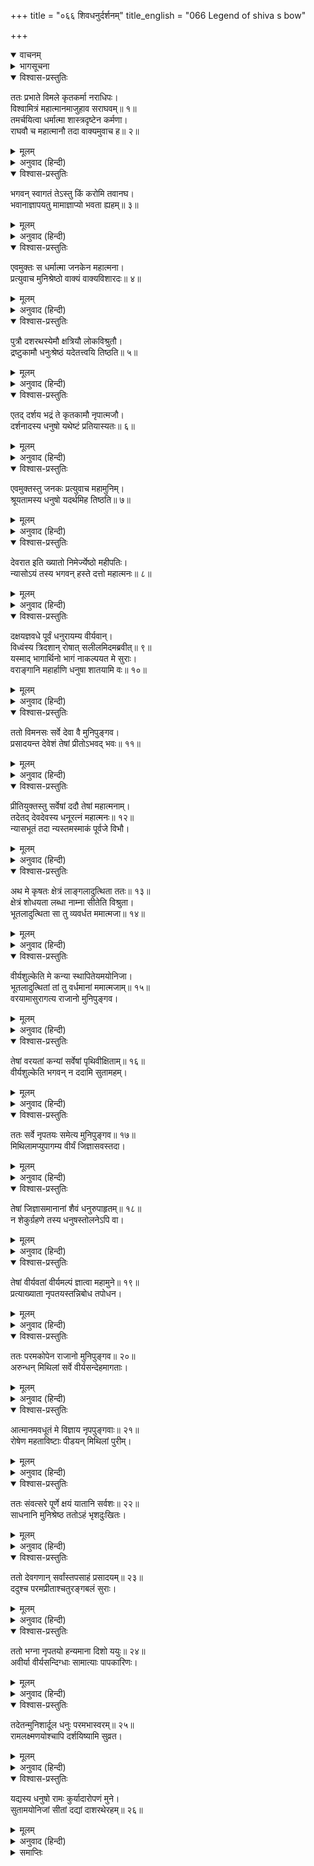 +++
title = "०६६ शिवधनुर्दर्शनम्"
title_english = "066 Legend of shiva s bow"

+++
<details open><summary>वाचनम्</summary>
<div caption="श्रीराम-हरिसीताराममूर्ति-घनपाठिभ्यां वचनम्" class="audioEmbed" src="https://archive.org/download/Ramayana-recitation-Sriram-harisItArAmamUrti-Ghanapaati-v2/Kanda_1/Kanda_1_BK-066-Shiva_Dhanur_Dharshanam.mp3"></div>
</details>

<details><summary>भागसूचना</summary>

66. राजा जनकका विश्वामित्र और राम-लक्ष्मणका सत्कार करके उन्हें अपने यहाँ रखे हुए धनुषका परिचय देना और धनुष चढ़ा देनेपर श्रीरामके साथ उनके ब्याहका निश्चय प्रकट करना
</details>

<details open><summary>विश्वास-प्रस्तुतिः</summary>

ततः प्रभाते विमले कृतकर्मा नराधिपः।  
विश्वामित्रं महात्मानमाजुहाव सराघवम्॥ १॥  
तमर्चयित्वा धर्मात्मा शास्त्रदृष्टेन कर्मणा।  
राघवौ च महात्मानौ तदा वाक्यमुवाच ह॥ २॥
</details>

<details><summary>मूलम्</summary>

ततः प्रभाते विमले कृतकर्मा नराधिपः।  
विश्वामित्रं महात्मानमाजुहाव सराघवम्॥ १॥  
तमर्चयित्वा धर्मात्मा शास्त्रदृष्टेन कर्मणा।  
राघवौ च महात्मानौ तदा वाक्यमुवाच ह॥ २॥
</details>

<details><summary>अनुवाद (हिन्दी)</summary>

तदनन्तर दूसरे दिन निर्मल प्रभातकाल आनेपर धर्मात्मा राजा जनकने अपना नित्य नियम पूरा करके श्रीराम और लक्ष्मणसहित महात्मा विश्वामित्रजीको बुलाया और शास्त्रीय विधिके अनुसार मुनि तथा उन दोनों महामनस्वी राजकुमारोंका पूजन करके इस प्रकार कहा—॥ १-२॥
</details>

<details open><summary>विश्वास-प्रस्तुतिः</summary>

भगवन् स्वागतं तेऽस्तु किं करोमि तवानघ।  
भवानाज्ञापयतु मामाज्ञाप्यो भवता ह्यहम्॥ ३॥
</details>

<details><summary>मूलम्</summary>

भगवन् स्वागतं तेऽस्तु किं करोमि तवानघ।  
भवानाज्ञापयतु मामाज्ञाप्यो भवता ह्यहम्॥ ३॥
</details>

<details><summary>अनुवाद (हिन्दी)</summary>

‘भगवन्! आपका स्वागत है। निष्पाप महर्षे! आप मुझे आज्ञा दीजिये, मैं आपकी क्या सेवा करूँ; क्योंकि मैं आपका आज्ञापालक हूँ’॥ ३॥
</details>

<details open><summary>विश्वास-प्रस्तुतिः</summary>

एवमुक्तः स धर्मात्मा जनकेन महात्मना।  
प्रत्युवाच मुनिश्रेष्ठो वाक्यं वाक्यविशारदः॥ ४॥
</details>

<details><summary>मूलम्</summary>

एवमुक्तः स धर्मात्मा जनकेन महात्मना।  
प्रत्युवाच मुनिश्रेष्ठो वाक्यं वाक्यविशारदः॥ ४॥
</details>

<details><summary>अनुवाद (हिन्दी)</summary>

महात्मा जनकके ऐसा कहनेपर बोलनेमें कुशल धर्मात्मा मुनिश्रेष्ठ विश्वामित्रने उनसे यह बात कही—॥ ४॥
</details>

<details open><summary>विश्वास-प्रस्तुतिः</summary>

पुत्रौ दशरथस्येमौ क्षत्रियौ लोकविश्रुतौ।  
द्रष्टुकामौ धनुःश्रेष्ठं यदेतत्त्वयि तिष्ठति॥ ५॥
</details>

<details><summary>मूलम्</summary>

पुत्रौ दशरथस्येमौ क्षत्रियौ लोकविश्रुतौ।  
द्रष्टुकामौ धनुःश्रेष्ठं यदेतत्त्वयि तिष्ठति॥ ५॥
</details>

<details><summary>अनुवाद (हिन्दी)</summary>

‘महाराज! राजा दशरथके ये दोनों पुत्र विश्वविख्यात क्षत्रिय वीर हैं और आपके यहाँ जो यह श्रेष्ठ धनुष रखा है, उसे देखनेकी इच्छा रखते हैं॥ ५॥
</details>

<details open><summary>विश्वास-प्रस्तुतिः</summary>

एतद् दर्शय भद्रं ते कृतकामौ नृपात्मजौ।  
दर्शनादस्य धनुषो यथेष्टं प्रतियास्यतः॥ ६॥
</details>

<details><summary>मूलम्</summary>

एतद् दर्शय भद्रं ते कृतकामौ नृपात्मजौ।  
दर्शनादस्य धनुषो यथेष्टं प्रतियास्यतः॥ ६॥
</details>

<details><summary>अनुवाद (हिन्दी)</summary>

‘आपका कल्याण हो, वह धनुष इन्हें दिखा दीजिये। इससे इनकी इच्छा पूरी हो जायगी। फिर ये दोनों राजकुमार उस धनुषके दर्शनमात्रसे संतुष्ट हो इच्छानुसार अपनी राजधानीको लौट जायँगे’॥ ६॥
</details>

<details open><summary>विश्वास-प्रस्तुतिः</summary>

एवमुक्तस्तु जनकः प्रत्युवाच महामुनिम्।  
श्रूयतामस्य धनुषो यदर्थमिह तिष्ठति॥ ७॥
</details>

<details><summary>मूलम्</summary>

एवमुक्तस्तु जनकः प्रत्युवाच महामुनिम्।  
श्रूयतामस्य धनुषो यदर्थमिह तिष्ठति॥ ७॥
</details>

<details><summary>अनुवाद (हिन्दी)</summary>

मुनिके ऐसा कहनेपर राजा जनक महामुनि विश्वामित्रसे बोले—‘मुनिवर! इस धनुषका वृत्तान्त सुनिये। जिस उद्देश्यसे यह धनुष यहाँ रखा गया, वह सब बताता हूँ॥ ७॥
</details>

<details open><summary>विश्वास-प्रस्तुतिः</summary>

देवरात इति ख्यातो निमेर्ज्येष्ठो महीपतिः।  
न्यासोऽयं तस्य भगवन् हस्ते दत्तो महात्मनः॥ ८॥
</details>

<details><summary>मूलम्</summary>

देवरात इति ख्यातो निमेर्ज्येष्ठो महीपतिः।  
न्यासोऽयं तस्य भगवन् हस्ते दत्तो महात्मनः॥ ८॥
</details>

<details><summary>अनुवाद (हिन्दी)</summary>

‘भगवन्! निमिके ज्येष्ठ पुत्र राजा देवरातके नामसे विख्यात थे। उन्हीं महात्माके हाथमें यह धनुष धरोहरके रूपमें दिया गया था॥ ८॥
</details>

<details open><summary>विश्वास-प्रस्तुतिः</summary>

दक्षयज्ञवधे पूर्वं धनुरायम्य वीर्यवान्।  
विध्वंस्य त्रिदशान् रोषात् सलीलमिदमब्रवीत्॥ ९॥  
यस्माद् भागार्थिनो भागं नाकल्पयत मे सुराः।  
वराङ्गानि महार्हाणि धनुषा शातयामि वः॥ १०॥
</details>

<details><summary>मूलम्</summary>

दक्षयज्ञवधे पूर्वं धनुरायम्य वीर्यवान्।  
विध्वंस्य त्रिदशान् रोषात् सलीलमिदमब्रवीत्॥ ९॥  
यस्माद् भागार्थिनो भागं नाकल्पयत मे सुराः।  
वराङ्गानि महार्हाणि धनुषा शातयामि वः॥ १०॥
</details>

<details><summary>अनुवाद (हिन्दी)</summary>

‘कहते हैं, पूर्वकालमें दक्षयज्ञ-विध्वंसके समय परम पराक्रमी भगवान् शङ्करने खेल-खेलमें ही रोषपूर्वक इस धनुषको उठाकर यज्ञ-विध्वंसके पश्चात् देवताओंसे कहा—‘देवगण! मैं यज्ञमें भाग प्राप्त करना चाहता था, किंतु तुमलोगोंने नहीं दिया। इसलिये इस धनुषसे मैं तुम सब लोगोंके परम पूजनीय श्रेष्ठ अंग—मस्तक काट डालूँगा’॥ ९-१०॥
</details>

<details open><summary>विश्वास-प्रस्तुतिः</summary>

ततो विमनसः सर्वे देवा वै मुनिपुङ्गव।  
प्रसादयन्त देवेशं तेषां प्रीतोऽभवद् भवः॥ ११॥
</details>

<details><summary>मूलम्</summary>

ततो विमनसः सर्वे देवा वै मुनिपुङ्गव।  
प्रसादयन्त देवेशं तेषां प्रीतोऽभवद् भवः॥ ११॥
</details>

<details><summary>अनुवाद (हिन्दी)</summary>

‘मुनिश्रेष्ठ! यह सुनकर सम्पूर्ण देवता उदास हो गये और स्तुतिके द्वारा देवाधिदेव महादेवजीको प्रसन्न करने लगे। अन्तमें उनपर भगवान् शिव प्रसन्न हो गये॥ ११॥
</details>

<details open><summary>विश्वास-प्रस्तुतिः</summary>

प्रीतियुक्तस्तु सर्वेषां ददौ तेषां महात्मनाम्।  
तदेतद् देवदेवस्य धनूरत्नं महात्मनः॥ १२॥  
न्यासभूतं तदा न्यस्तमस्माकं पूर्वजे विभौ।
</details>

<details><summary>मूलम्</summary>

प्रीतियुक्तस्तु सर्वेषां ददौ तेषां महात्मनाम्।  
तदेतद् देवदेवस्य धनूरत्नं महात्मनः॥ १२॥  
न्यासभूतं तदा न्यस्तमस्माकं पूर्वजे विभौ।
</details>

<details><summary>अनुवाद (हिन्दी)</summary>

‘प्रसन्न होकर उन्होंने उन सब महामनस्वी देवताओंको यह धनुष अर्पण कर दिया। वही यह देवाधिदेव महात्मा भगवान् शङ्करका धनुष-रत्न है, जो मेरे पूर्वज महाराज देवरातके पास धरोहरके रूपमें रखा गया था॥ १२ १/२॥
</details>

<details open><summary>विश्वास-प्रस्तुतिः</summary>

अथ मे कृषतः क्षेत्रं लाङ्गलादुत्थिता ततः॥ १३॥  
क्षेत्रं शोधयता लब्धा नाम्ना सीतेति विश्रुता।  
भूतलादुत्थिता सा तु व्यवर्धत ममात्मजा॥ १४॥
</details>

<details><summary>मूलम्</summary>

अथ मे कृषतः क्षेत्रं लाङ्गलादुत्थिता ततः॥ १३॥  
क्षेत्रं शोधयता लब्धा नाम्ना सीतेति विश्रुता।  
भूतलादुत्थिता सा तु व्यवर्धत ममात्मजा॥ १४॥
</details>

<details><summary>अनुवाद (हिन्दी)</summary>

‘एक दिन मैं यज्ञके लिये भूमिशोधन करते समय खेतमें हल चला रहा था। उसी समय हलके अग्रभागसे जोती गयी भूमि (हराई या सीता) से एक कन्या प्रकट हुई। सीता (हलद्वारा खींची गयी रेखा) से उत्पन्न होनेके कारण उसका नाम सीता रखा गया। पृथ्वीसे प्रकट हुई वह मेरी कन्या क्रमशः बढ़कर सयानी हुई॥ १३-१४॥
</details>

<details open><summary>विश्वास-प्रस्तुतिः</summary>

वीर्यशुल्केति मे कन्या स्थापितेयमयोनिजा।  
भूतलादुत्थितां तां तु वर्धमानां ममात्मजाम्॥ १५॥  
वरयामासुरागत्य राजानो मुनिपुङ्गव।
</details>

<details><summary>मूलम्</summary>

वीर्यशुल्केति मे कन्या स्थापितेयमयोनिजा।  
भूतलादुत्थितां तां तु वर्धमानां ममात्मजाम्॥ १५॥  
वरयामासुरागत्य राजानो मुनिपुङ्गव।
</details>

<details><summary>अनुवाद (हिन्दी)</summary>

‘अपनी इस अयोनिजा कन्याके विषयमें मैंने यह निश्चय किया कि जो अपने पराक्रमसे इस धनुषको चढ़ा देगा, उसीके साथ मैं इसका ब्याह करूँगा। इस तरह इसे वीर्यशुल्का (पराक्रमरूप शुल्कवाली) बनाकर अपने घरमें रख छोड़ा है। मुनिश्रेष्ठ! भूतलसे प्रकट होकर दिनों-दिन बढ़नेवाली मेरी पुत्री सीताको कई राजाओंने यहाँ आकर माँगा॥ १५ १/२॥
</details>

<details open><summary>विश्वास-प्रस्तुतिः</summary>

तेषां वरयतां कन्यां सर्वेषां पृथिवीक्षिताम्॥ १६॥  
वीर्यशुल्केति भगवन् न ददामि सुतामहम्।
</details>

<details><summary>मूलम्</summary>

तेषां वरयतां कन्यां सर्वेषां पृथिवीक्षिताम्॥ १६॥  
वीर्यशुल्केति भगवन् न ददामि सुतामहम्।
</details>

<details><summary>अनुवाद (हिन्दी)</summary>

‘परंतु भगवन्! कन्याका वरण करनेवाले उन सभी राजाओंको मैंने यह बता दिया कि मेरी कन्या वीर्यशुल्का है। (उचित पराक्रम प्रकट करनेपर ही कोई पुरुष उसके साथ विवाह करनेका अधिकारी हो सकता है।) यही कारण है कि मैंने आजतक किसीको अपनी कन्या नहीं दी॥ १६ १/२॥
</details>

<details open><summary>विश्वास-प्रस्तुतिः</summary>

ततः सर्वे नृपतयः समेत्य मुनिपुङ्गव॥ १७॥  
मिथिलामप्युपागम्य वीर्यं जिज्ञासवस्तदा।
</details>

<details><summary>मूलम्</summary>

ततः सर्वे नृपतयः समेत्य मुनिपुङ्गव॥ १७॥  
मिथिलामप्युपागम्य वीर्यं जिज्ञासवस्तदा।
</details>

<details><summary>अनुवाद (हिन्दी)</summary>

‘मुनिपुंगव! तब सभी राजा मिलकर मिथिलामें आये और पूछने लगे कि राजकुमारी सीताको प्राप्त करनेके लिये कौन-सा पराक्रम निश्चित किया गया है॥
</details>

<details open><summary>विश्वास-प्रस्तुतिः</summary>

तेषां जिज्ञासमानानां शैवं धनुरुपाहृतम्॥ १८॥  
न शेकुर्ग्रहणे तस्य धनुषस्तोलनेऽपि वा।
</details>

<details><summary>मूलम्</summary>

तेषां जिज्ञासमानानां शैवं धनुरुपाहृतम्॥ १८॥  
न शेकुर्ग्रहणे तस्य धनुषस्तोलनेऽपि वा।
</details>

<details><summary>अनुवाद (हिन्दी)</summary>

‘मैंने पराक्रमकी जिज्ञासा करनेवाले उन राजाओंके सामने यह शिवजीका धनुष रख दिया; परंतु वे लोग इसे उठाने या हिलानेमें भी समर्थ न हो सके॥ १८ १/२॥
</details>

<details open><summary>विश्वास-प्रस्तुतिः</summary>

तेषां वीर्यवतां वीर्यमल्पं ज्ञात्वा महामुने॥ १९॥  
प्रत्याख्याता नृपतयस्तन्निबोध तपोधन।
</details>

<details><summary>मूलम्</summary>

तेषां वीर्यवतां वीर्यमल्पं ज्ञात्वा महामुने॥ १९॥  
प्रत्याख्याता नृपतयस्तन्निबोध तपोधन।
</details>

<details><summary>अनुवाद (हिन्दी)</summary>

‘महामुने! उन पराक्रमी नरेशोंकी शक्ति बहुत थोड़ी जानकर मैंने उन्हें कन्या देनेसे इनकार कर दिया। तपोधन! इसके बाद जो घटना घटी, उसे भी आप सुन लीजिये॥ १९ १/२॥
</details>

<details open><summary>विश्वास-प्रस्तुतिः</summary>

ततः परमकोपेन राजानो मुनिपुङ्गव॥ २०॥  
अरुन्धन् मिथिलां सर्वे वीर्यसन्देहमागताः।
</details>

<details><summary>मूलम्</summary>

ततः परमकोपेन राजानो मुनिपुङ्गव॥ २०॥  
अरुन्धन् मिथिलां सर्वे वीर्यसन्देहमागताः।
</details>

<details><summary>अनुवाद (हिन्दी)</summary>

‘मुनिप्रवर! मेरे इनकार करनेपर ये सब राजा अत्यन्त कुपित हो उठे और अपने पराक्रमके विषयमें संशयापन्न हो मिथिलाको चारों ओरसे घेरकर खड़े हो गये॥ २० १/२॥
</details>

<details open><summary>विश्वास-प्रस्तुतिः</summary>

आत्मानमवधूतं मे विज्ञाय नृपपुङ्गवाः॥ २१॥  
रोषेण महताविष्टाः पीडयन् मिथिलां पुरीम्।
</details>

<details><summary>मूलम्</summary>

आत्मानमवधूतं मे विज्ञाय नृपपुङ्गवाः॥ २१॥  
रोषेण महताविष्टाः पीडयन् मिथिलां पुरीम्।
</details>

<details><summary>अनुवाद (हिन्दी)</summary>

‘मेरे द्वारा अपना तिरस्कार हुआ मानकर उन श्रेष्ठ नरेशोंने अत्यन्त रुष्ट हो मिथिलापुरीको सब ओरसे पीड़ा देना प्रारम्भ कर दिया॥ २१ १/२॥
</details>

<details open><summary>विश्वास-प्रस्तुतिः</summary>

ततः संवत्सरे पूर्णे क्षयं यातानि सर्वशः॥ २२॥  
साधनानि मुनिश्रेष्ठ ततोऽहं भृशदुःखितः।
</details>

<details><summary>मूलम्</summary>

ततः संवत्सरे पूर्णे क्षयं यातानि सर्वशः॥ २२॥  
साधनानि मुनिश्रेष्ठ ततोऽहं भृशदुःखितः।
</details>

<details><summary>अनुवाद (हिन्दी)</summary>

‘मुनिश्रेष्ठ! पूरे एक वर्षतक वे घेरा डाले रहे। इस बीचमें युद्धके सारे साधन क्षीण हो गये। इससे मुझे बड़ा दुःख हुआ॥ २२ १/२॥
</details>

<details open><summary>विश्वास-प्रस्तुतिः</summary>

ततो देवगणान् सर्वांस्तपसाहं प्रसादयम्॥ २३॥  
ददुश्च परमप्रीताश्चतुरङ्गबलं सुराः।
</details>

<details><summary>मूलम्</summary>

ततो देवगणान् सर्वांस्तपसाहं प्रसादयम्॥ २३॥  
ददुश्च परमप्रीताश्चतुरङ्गबलं सुराः।
</details>

<details><summary>अनुवाद (हिन्दी)</summary>

‘तब मैंने तपस्याके द्वारा समस्त देवताओंको प्रसन्न करनेकी चेष्टा की। देवता बहुत प्रसन्न हुए और उन्होंने मुझे चतुरंगिणी सेना प्रदान की॥ २३ १/२॥
</details>

<details open><summary>विश्वास-प्रस्तुतिः</summary>

ततो भग्ना नृपतयो हन्यमाना दिशो ययुः॥ २४॥  
अवीर्या वीर्यसन्दिग्धाः सामात्याः पापकारिणः।
</details>

<details><summary>मूलम्</summary>

ततो भग्ना नृपतयो हन्यमाना दिशो ययुः॥ २४॥  
अवीर्या वीर्यसन्दिग्धाः सामात्याः पापकारिणः।
</details>

<details><summary>अनुवाद (हिन्दी)</summary>

‘फिर तो हमारे सैनिकोंकी मार खाकर वे सभी पापाचारी राजा, जो बलहीन थे अथवा जिनके बलवान् होनेमें संदेह था, मन्त्रियोंसहित भागकर विभिन्न दिशाओंमें चले गये॥ २४ १/२॥
</details>

<details open><summary>विश्वास-प्रस्तुतिः</summary>

तदेतन्मुनिशार्दूल धनुः परमभास्वरम्॥ २५॥  
रामलक्ष्मणयोश्चापि दर्शयिष्यामि सुव्रत।
</details>

<details><summary>मूलम्</summary>

तदेतन्मुनिशार्दूल धनुः परमभास्वरम्॥ २५॥  
रामलक्ष्मणयोश्चापि दर्शयिष्यामि सुव्रत।
</details>

<details><summary>अनुवाद (हिन्दी)</summary>

‘मुनिश्रेष्ठ! यही वह परम प्रकाशमान धनुष है। उत्तम व्रतका पालन करनेवाले महर्षे! मैं उसे श्रीराम और लक्ष्मणको भी दिखाऊँगा॥ २५ १/२॥
</details>

<details open><summary>विश्वास-प्रस्तुतिः</summary>

यद्यस्य धनुषो रामः कुर्यादारोपणं मुने।  
सुतामयोनिजां सीतां दद्यां दाशरथेरहम्॥ २६॥
</details>

<details><summary>मूलम्</summary>

यद्यस्य धनुषो रामः कुर्यादारोपणं मुने।  
सुतामयोनिजां सीतां दद्यां दाशरथेरहम्॥ २६॥
</details>

<details><summary>अनुवाद (हिन्दी)</summary>

‘मुने! यदि श्रीराम इस धनुषकी प्रत्यञ्चा चढ़ा दें तो मैं अपनी अयोनिजा कन्या सीताको इन दशरथकुमारके हाथमें दे दूँ’॥ २६॥
</details>

<details><summary>समाप्तिः</summary>

इत्यार्षे श्रीमद्रामायणे वाल्मीकीये आदिकाव्ये बालकाण्डे षट्षष्टितमः सर्गः॥ ६६॥  
इस प्रकार श्रीवाल्मीकिनिर्मित आर्षरामायण आदिकाव्यके बालकाण्डमें छाछठवाँ सर्ग पूरा हुआ॥ ६६॥
</details>

